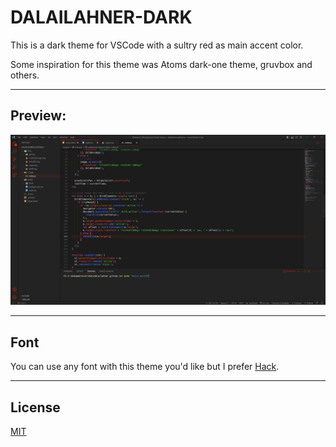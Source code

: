 # DALAILAHNER-DARK

This is a dark theme for VSCode with a sultry red as main accent color.

Some inspiration for this theme was Atoms dark-one theme, gruvbox and others.

---

## Preview:

![dalailahner-dark theme in VSCode](https://raw.githubusercontent.com/dalailahner/dalailahner-dark/main/screenshot.png)

---

## Font

You can use any font with this theme you'd like but I prefer [Hack](https://sourcefoundry.org/hack/).

---

## License

[MIT](https://en.wikipedia.org/wiki/MIT_License)
